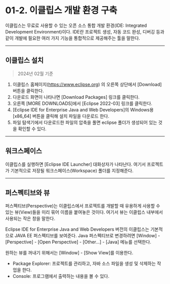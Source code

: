 # 01-2. 이클립스 개발 환경 구축
이클립스는 무료로 사용할 수 있는 오픈 소스 통합 개발 환경(IDE: Integrated Development Environment)이다. IDE란 프로젝트 생성, 자동 코드 완성, 디버깅 등과 같이 개발에 필요한 여러 가지 기능을 통합적으로 제공해주는 툴을 말한다.
***
## 이클립스 설치
> 2024년 02월 기준
1. 이클립스 홈페이지(https://www.eclipse.org) 의 오른쪽 상단에서 [Download] 버튼을 클릭한다.
2. 다운로드 화면이 나타나면 [Download Packages] 링크를 클릭한다.
3. 오른쪽 [MORE DOWNLOADS]에서 [Eclipse 2022-03] 링크를 클릭한다.
4. [Eclipse IDE for Enterprise Java and Web Developers]의 Windows용 [x86_64] 버튼을 클릭해 설치 파일을 다운로드 한다.
5. 파일 탐색기에서 다운로드한 파일의 압축을 풀면 eclipse 폴더가 생성되어 있는 것을 확인할 수 있다.
***
## 워크스페이스
이클립스를 실행하면 [Eclipse IDE Launcher] 대화상자가 나타난다. 여기서 프로젝트가 기본적으로 저장될 워크스페이스(Workspace) 폴더를 지정해준다.
***
## 퍼스펙티브와 뷰
퍼스펙티브(Perspective)는 이클립스에서 프로젝트를 개발할 때 유용하게 사용할 수 있는 뷰(View)들을 미리 묶어 이름을 붙여놓은 것이다. 여기서 뷰는 이클립스 내부에서 사용되는 작은 창을 말한다.

Eclipse IDE for Enterprise Java and Web Developers 버전의 이클립스는 기본적으로 JAVA EE 퍼스펙티브를 보여준다. Java 퍼스펙티브로 변경하려면 [Window] - [Perspective] - [Open Perspective] - [Other…] - [Java] 메뉴를 선택한다.

원하는 뷰를 꺼내기 위해서는 [Window] - [Show View]를 이용한다.

- Package Explorer: 프로젝트를 관리하고, 자바 소스 파일을 생성 및 삭제하는 작업을 한다.
- Console: 프로그램에서 출력하는 내용을 볼 수 있다.
